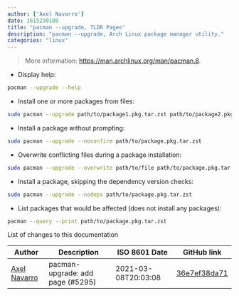 ```yaml
---
author: ['Axel Navarro']
date: 1615230188
title: "pacman --upgrade, TLDR Pages"
description: "pacman --upgrade, Arch Linux package manager utility."
categories: "linux"
---
```

> More information: <https://man.archlinux.org/man/pacman.8>.

- Display help:

```bash
pacman --upgrade --help
```

- Install one or more packages from files:

```bash
sudo pacman --upgrade path/to/package1.pkg.tar.zst path/to/package2.pkg.tar.zst
```

- Install a package without prompting:

```bash
sudo pacman --upgrade --noconfirm path/to/package.pkg.tar.zst
```

- Overwrite conflicting files during a package installation:

```bash
sudo pacman --upgrade --overwrite path/to/file path/to/package.pkg.tar.zst
```

- Install a package, skipping the dependency version checks:

```bash
sudo pacman --upgrade --nodeps path/to/package.pkg.tar.zst
```

- List packages that would be affected (does not install any packages):

```bash
pacman --query --print path/to/package.pkg.tar.zst
```
List of changes to this documentation


Author | Description | ISO 8601 Date | GitHub link
------|-----|-----|-----
[Axel Navarro](mailto:navarroaxel@gmail.com) | pacman-upgrade: add page (#5295) | 2021-03-08T20:03:08 | [36e7ef38da71](https://github.com/tldr-pages/tldr/commit/36e7ef38da719cb159aeb5f24105180b850d28f1)

